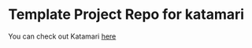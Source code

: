 # Template Project Repo for katamari

You can check out Katamari [here](https://github.com/GDGVIT/katamari)
